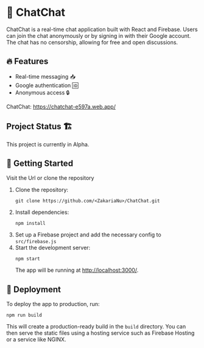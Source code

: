 <h1>💬 ChatChat</h1>
<p>ChatChat is a real-time chat application built with React and Firebase. Users can join the chat anonymously or by signing in with their Google account. The chat has no censorship, allowing for free and open discussions.</p>
<h2>🔥 Features</h2>
<ul>
  <li>Real-time messaging 📥</li>
  <li>Google authentication 🆔</li>
  <li>Anonymous access 🔒</li>
</ul>

ChatChat: https://chatchat-e597a.web.app/

## Project Status 🏗️
This project is currently in Alpha. 

<h2>🏁 Getting Started</h2>
Visit the Url or clone the repository
<ol>
  <li>Clone the repository:
<pre><code>git clone https://github.com/&lt;ZakariaNu&gt;/ChatChat.git
</code></pre>
</li>
  <li>Install dependencies:
<pre><code>npm install
</code></pre>
</li>
  <li>Set up a Firebase project and add the necessary config to <code>src/firebase.js</code></li>
  <li>Start the development server:
<pre><code>npm start
</code></pre>
The app will be running at <a href="http://localhost:3000/">http://localhost:3000/</a>.</li>

</ol>
<h2>🚀 Deployment</h2>
<p>To deploy the app to production, run:</p>
<pre><code>npm run build
</code></pre>
<p>This will create a production-ready build in the <code>build</code> directory. You can then serve the static files using a hosting service such as Firebase Hosting or a service like NGINX.</p>
